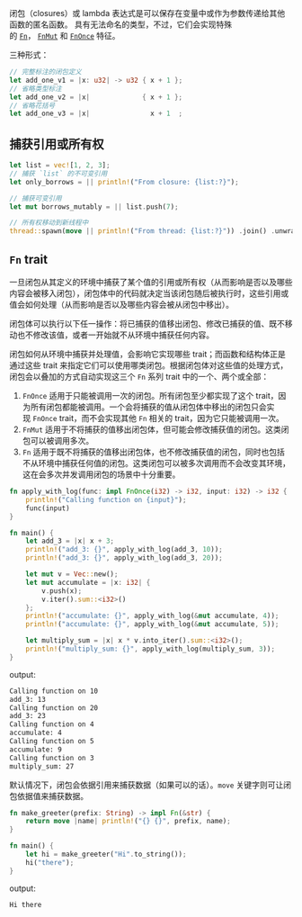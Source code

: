 闭包（closures）或 lambda 表达式是可以保存在变量中或作为参数传递给其他函数的匿名函数。
具有无法命名的类型，不过，它们会实现特殊的 [`Fn`](https://doc.rust-lang.org/std/ops/trait.Fn.html)， [`FnMut`](https://doc.rust-lang.org/std/ops/trait.FnMut.html) 和 [`FnOnce`](https://doc.rust-lang.org/std/ops/trait.FnOnce.html) 特征。

三种形式：
```rust
// 完整标注的闭包定义
let add_one_v1 = |x: u32| -> u32 { x + 1 };
// 省略类型标注
let add_one_v2 = |x|             { x + 1 };
// 省略花括号
let add_one_v3 = |x|               x + 1  ;
```
## 捕获引用或所有权
```rust
let list = vec![1, 2, 3]; 
// 捕获 `list` 的不可变引用
let only_borrows = || println!("From closure: {list:?}");

// 捕获可变引用
let mut borrows_mutably = || list.push(7);

// 所有权移动到新线程中
thread::spawn(move || println!("From thread: {list:?}")) .join() .unwrap();
```
## `Fn` trait
一旦闭包从其定义的环境中捕获了某个值的引用或所有权（从而影响是否以及哪些内容会被移入闭包），闭包体中的代码就决定当该闭包随后被执行时，这些引用或值会如何处理（从而影响是否以及哪些内容会被从闭包中移出）。

闭包体可以执行以下任一操作：将已捕获的值移出闭包、修改已捕获的值、既不移动也不修改该值，或者一开始就不从环境中捕获任何内容。

闭包如何从环境中捕获并处理值，会影响它实现哪些 trait；而函数和结构体正是通过这些 trait 来指定它们可以使用哪类闭包。根据闭包体对这些值的处理方式，闭包会以叠加的方式自动实现这三个 `Fn` 系列 trait 中的一个、两个或全部：

1. `FnOnce` 适用于只能被调用一次的闭包。所有闭包至少都实现了这个 trait，因为所有闭包都能被调用。一个会将捕获的值从闭包体中移出的闭包只会实现 `FnOnce` trait，而不会实现其他 `Fn` 相关的 trait，因为它只能被调用一次。
2. `FnMut` 适用于不将捕获的值移出闭包体，但可能会修改捕获值的闭包。这类闭包可以被调用多次。
3. `Fn` 适用于既不将捕获的值移出闭包体，也不修改捕获值的闭包，同时也包括不从环境中捕获任何值的闭包。这类闭包可以被多次调用而不会改变其环境，这在会多次并发调用闭包的场景中十分重要。

```rust
fn apply_with_log(func: impl FnOnce(i32) -> i32, input: i32) -> i32 {
    println!("Calling function on {input}");
    func(input)
}

fn main() {
    let add_3 = |x| x + 3;
    println!("add_3: {}", apply_with_log(add_3, 10));
    println!("add_3: {}", apply_with_log(add_3, 20));

    let mut v = Vec::new();
    let mut accumulate = |x: i32| {
        v.push(x);
        v.iter().sum::<i32>()
    };
    println!("accumulate: {}", apply_with_log(&mut accumulate, 4));
    println!("accumulate: {}", apply_with_log(&mut accumulate, 5));

    let multiply_sum = |x| x * v.into_iter().sum::<i32>();
    println!("multiply_sum: {}", apply_with_log(multiply_sum, 3));
}
```
output:
```bash
Calling function on 10  
add_3: 13  
Calling function on 20  
add_3: 23  
Calling function on 4  
accumulate: 4  
Calling function on 5  
accumulate: 9  
Calling function on 3  
multiply_sum: 27
```

默认情况下，闭包会依据引用来捕获数据（如果可以的话）。`move` 关键字则可让闭包依据值来捕获数据。
```rust
fn make_greeter(prefix: String) -> impl Fn(&str) {
    return move |name| println!("{} {}", prefix, name);
}

fn main() {
    let hi = make_greeter("Hi".to_string());
    hi("there");
}
```
output:
```bash
Hi there
```